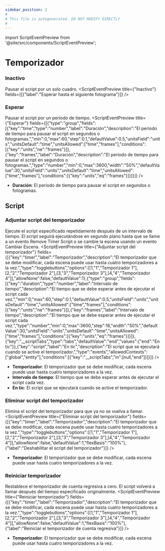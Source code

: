 ```yaml
---
sidebar_position: 2
#
# This file is autogenerated. DO NOT MODIFY DIRECTLY
#
---
```


import ScriptEventPreview from '@site/src/components/ScriptEventPreview';

# Temporizador

### Inactivo
Pausar el script por un solo cuadro.
<ScriptEventPreview title={"Inactivo"} fields={[{"label":"Esperar hasta el siguiente fotograma"}]} />


### Esperar
Pausar el script por un período de tiempo.
<ScriptEventPreview title={"Esperar"} fields={[{"type":"group","fields":[{"key":"time","type":"number","label":"Duración","description":"El período de tiempo para pausar el script en segundos o fotogramas.","min":0,"max":60,"step":0.1,"defaultValue":0.5,"unitsField":"units","unitsDefault":"time","unitsAllowed":["time","frames"],"conditions":[{"key":"units","ne":"frames"}]},{"key":"frames","label":"Duración","description":"El período de tiempo para pausar el script en segundos o fotogramas.","type":"number","min":0,"max":3600,"width":"50%","defaultValue":30,"unitsField":"units","unitsDefault":"time","unitsAllowed":["time","frames"],"conditions":[{"key":"units","eq":"frames"}]}]}]} />

- **Duración**: El período de tiempo para pausar el script en segundos o fotogramas.  

## Script
### Adjuntar script del temporizador
Ejecute el script especificado repetidamente después de un intervalo de tiempo. El script seguirá ejecutándose en segundo plano hasta que se llame a un evento Remove Timer Script o se cambie la escena usando un evento Cambiar Escena.
<ScriptEventPreview title={"Adjuntar script del temporizador"} fields={[{"key":"timer","label":"Temporizador","description":"El temporizador que se debe modificar, cada escena puede usar hasta cuatro temporizadores a la vez.","type":"togglebuttons","options":[[1,"1","Temporizador 1"],[2,"2","Temporizador 2"],[3,"3","Temporizador 3"],[4,"4","Temporizador 4"]],"allowNone":false,"defaultValue":1},{"type":"group","fields":[{"key":"duration","type":"number","label":"Intervalo de tiempo","description":"El tiempo que se debe esperar antes de ejecutar el script cada vez.","min":0,"max":60,"step":0.1,"defaultValue":0.5,"unitsField":"units","unitsDefault":"time","unitsAllowed":["time","frames"],"conditions":[{"key":"units","ne":"frames"}]},{"key":"frames","label":"Intervalo de tiempo","description":"El tiempo que se debe esperar antes de ejecutar el script cada vez.","type":"number","min":0,"max":3600,"step":16,"width":"50%","defaultValue":30,"unitsField":"units","unitsDefault":"time","unitsAllowed":["time","frames"],"conditions":[{"key":"units","eq":"frames"}]}]},{"key":"__scriptTabs","type":"tabs","defaultValue":"end","values":{"end":"En tic"}},{"key":"script","label":"En tic","description":"El script que se ejecutará cuando se active el temporizador.","type":"events","allowedContexts":["global","entity"],"conditions":[{"key":"__scriptTabs","in":[null,"end"]}]}]} />

- **Temporizador**: El temporizador que se debe modificar, cada escena puede usar hasta cuatro temporizadores a la vez.  
- **Intervalo de tiempo**: El tiempo que se debe esperar antes de ejecutar el script cada vez.  
- **En tic**: El script que se ejecutará cuando se active el temporizador.  

### Eliminar script del temporizador
Elimina el script del temporizador para que ya no se vuelva a llamar.
<ScriptEventPreview title={"Eliminar script del temporizador"} fields={[{"key":"timer","label":"Temporizador","description":"El temporizador que se debe modificar, cada escena puede usar hasta cuatro temporizadores a la vez.","type":"togglebuttons","options":[[1,"1","Temporizador 1"],[2,"2","Temporizador 2"],[3,"3","Temporizador 3"],[4,"4","Temporizador 4"]],"allowNone":false,"defaultValue":1,"flexBasis":"100%"},{"label":"Deshabilitar el script del temporizador"}]} />

- **Temporizador**: El temporizador que se debe modificar, cada escena puede usar hasta cuatro temporizadores a la vez.  

### Reiniciar temporizador
Restablece el temporizador de cuenta regresiva a cero. El script volverá a llamar después del tiempo especificado originalmente.
<ScriptEventPreview title={"Reiniciar temporizador"} fields={[{"key":"timer","label":"Temporizador","description":"El temporizador que se debe modificar, cada escena puede usar hasta cuatro temporizadores a la vez.","type":"togglebuttons","options":[[1,"1","Temporizador 1"],[2,"2","Temporizador 2"],[3,"3","Temporizador 3"],[4,"4","Temporizador 4"]],"allowNone":false,"defaultValue":1,"flexBasis":"100%"},{"label":"Reiniciar el temporizador de cuenta regresiva"}]} />

- **Temporizador**: El temporizador que se debe modificar, cada escena puede usar hasta cuatro temporizadores a la vez.  

